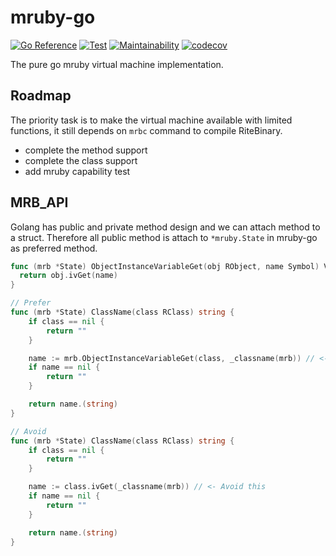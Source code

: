 mruby-go
===

[![Go Reference](https://pkg.go.dev/badge/github.com/elct9620/mruby-go.svg)](https://pkg.go.dev/github.com/elct9620/mruby-go)
[![Test](https://github.com/elct9620/mruby-go/actions/workflows/test.yml/badge.svg)](https://github.com/elct9620/mruby-go/actions/workflows/test.yml)
[![Maintainability](https://api.codeclimate.com/v1/badges/62c60dab046a3d550e78/maintainability)](https://codeclimate.com/github/elct9620/mruby-go/maintainability)
[![codecov](https://codecov.io/gh/elct9620/mruby-go/graph/badge.svg?token=KD1GX1Z876)](https://codecov.io/gh/elct9620/mruby-go)

The pure go mruby virtual machine implementation.

## Roadmap

The priority task is to make the virtual machine available with limited functions, it still depends on `mrbc` command to compile RiteBinary.

* complete the method support
* complete the class support
* add mruby capability test

## MRB_API

Golang has public and private method design and we can attach method to a struct. Therefore all public method is attach to `*mruby.State` in mruby-go as preferred method.

```go
func (mrb *State) ObjectInstanceVariableGet(obj RObject, name Symbol) Value {
  return obj.ivGet(name)
}

// Prefer
func (mrb *State) ClassName(class RClass) string {
	if class == nil {
		return ""
	}

	name := mrb.ObjectInstanceVariableGet(class, _classname(mrb)) // <- Prefer this
	if name == nil {
		return ""
	}

	return name.(string)
}

// Avoid
func (mrb *State) ClassName(class RClass) string {
	if class == nil {
		return ""
	}

	name := class.ivGet(_classname(mrb)) // <- Avoid this
	if name == nil {
		return ""
	}

	return name.(string)
}
```
